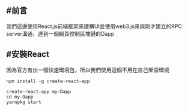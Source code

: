 ## #前言
我們這邊使用React.js前端框架來建構UI並使用web3.js來與剛才建立的RPC server溝通，達到一個網頁控制區塊鏈的Dapp


## #安裝React

因為官方有出一個快速環境包，所以我們使用這個不用在自己架設環境

```
npm install -g create-react-app

create-react-app my-Dapp
cd my-Dapp
yarnpkg start

```


